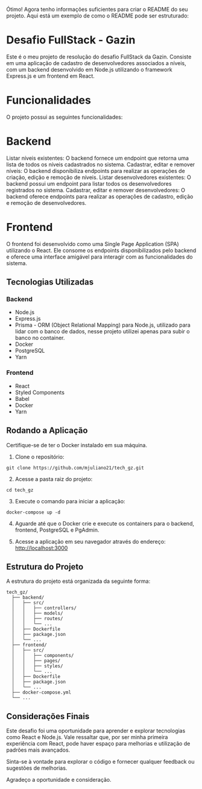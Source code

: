 Ótimo! Agora tenho informações suficientes para criar o README do seu projeto. Aqui está um exemplo de como o README pode ser estruturado:

# Desafio FullStack - Gazin<Tech>

Este é o meu projeto de resolução do desafio FullStack da Gazin<Tech>. Consiste em uma aplicação de cadastro de desenvolvedores associados a níveis, com um backend desenvolvido em Node.js utilizando o framework Express.js e um frontend em React.

# Funcionalidades

O projeto possui as seguintes funcionalidades:

# Backend
Listar níveis existentes: O backend fornece um endpoint que retorna uma lista de todos os níveis cadastrados no sistema.
Cadastrar, editar e remover níveis: O backend disponibiliza endpoints para realizar as operações de criação, edição e remoção de níveis.
Listar desenvolvedores existentes: O backend possui um endpoint para listar todos os desenvolvedores registrados no sistema.
Cadastrar, editar e remover desenvolvedores: O backend oferece endpoints para realizar as operações de cadastro, edição e remoção de desenvolvedores.

# Frontend
O frontend foi desenvolvido como uma Single Page Application (SPA) utilizando o React. Ele consome os endpoints disponibilizados pelo backend e oferece uma interface amigável para interagir com as funcionalidades do sistema.

## Tecnologias Utilizadas

### Backend

- Node.js
- Express.js
- Prisma - ORM (Object Relational Mapping) para Node.js, utilizado para lidar com o banco de dados, nesse projeto utilizei apenas para subir o banco no container.
- Docker
- PostgreSQL
- Yarn

### Frontend

- React
- Styled Components
- Babel
- Docker
- Yarn

## Rodando a Aplicação

Certifique-se de ter o Docker instalado em sua máquina.

1. Clone o repositório:

```
git clone https://github.com/mjuliano21/tech_gz.git
```

2. Acesse a pasta raiz do projeto:

```
cd tech_gz
```

3. Execute o comando para iniciar a aplicação:

```
docker-compose up -d
```

4. Aguarde até que o Docker crie e execute os containers para o backend, frontend, PostgreSQL e PgAdmin.

5. Acesse a aplicação em seu navegador através do endereço: [http://localhost:3000](http://localhost:3000)

## Estrutura do Projeto

A estrutura do projeto está organizada da seguinte forma:

```
tech_gz/
  ├── backend/
  │   ├── src/
  │   │   ├── controllers/
  │   │   ├── models/
  │   │   ├── routes/
  │   │   └── ...
  │   ├── Dockerfile
  │   ├── package.json
  │   └── ...
  ├── frontend/
  │   ├── src/
  │   │   ├── components/
  │   │   ├── pages/
  │   │   ├── styles/
  │   │   └── ...
  │   ├── Dockerfile
  │   ├── package.json
  │   └── ...
  ├── docker-compose.yml
  └── ...
```

## Considerações Finais

Este desafio foi uma oportunidade para aprender e explorar tecnologias como React e Node.js. Vale ressaltar que, por ser minha primeira experiência com React, pode haver espaço para melhorias e utilização de padrões mais avançados.

Sinta-se à vontade para explorar o código e fornecer qualquer feedback ou sugestões de melhorias.

Agradeço a oportunidade e consideração.
